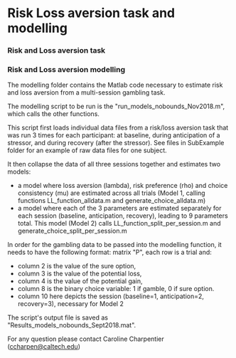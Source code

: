# Risk Loss aversion task and modelling

### Risk and Loss aversion task

### Risk and Loss aversion modelling
The modelling folder contains the Matlab code necessary to estimate risk and loss aversion from a multi-session gambling task.

The modelling script to be run is the "run_models_nobounds_Nov2018.m", which calls the other functions.

This script first loads individual data files from a risk/loss aversion task that was run 3 times for each participant: at baseline, during anticipation of a stressor, and during recovery (after the stressor). See files in SubExample folder for an example of raw data files for one subject.

It then collapse the data of all three sessions together and estimates two models:
- a model where loss aversion (lambda), risk preference (rho) and choice consistency (mu) are estimated across all trials (Model 1, calling functions LL_function_alldata.m and generate_choice_alldata.m)
- a model where each of the 3 parameters are estimated separately for each session (baseline, anticipation, recovery), leading to 9 parameters total. This model (Model 2) calls LL_function_split_per_session.m and generate_choice_split_per_session.m

In order for the gambling data to be passed into the modelling function, it needs to have the following format: matrix "P", each row is a trial and:
- column 2 is the value of the sure option,
- column 3 is the value of the potential loss,
- column 4 is the value of the potential gain,
- column 8 is the binary choice variable: 1 if gamble, 0 if sure option.
- column 10 here depicts the session (baseline=1, anticipation=2, recovery=3), necessary for Model 2

The script's output file is saved as "Results_models_nobounds_Sept2018.mat".

For any question please contact Caroline Charpentier (ccharpen@caltech.edu)
